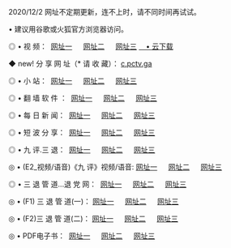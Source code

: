 <p>2020/12/2 网址不定期更新，连不上时，请不同时间再试试。
<p>• 建议用谷歌或火狐官方浏览器访问。
<p>◎ • 视 频： 
<a href="http://pcg.wemusiclabel.com/" target="_blank">网址一</a> 　 
<a href="http://ace.wemusiclabel.com/" target="_blank">网址二</a> 　 
<a href="http://ace.wemusiclabel.com/b.html" target="_blank">网址三</a>
<a href="https://yadi.sk/d/d0sUeAOpal3njw" target="_blank">　• 云下载 </a></p>
<p>◆ new! 分 享 网 址（* 请 收 藏）： <a href="http://geo.wemusiclabel.com/a.html">c.pctv.ga</a></p>

<p>◎ • 小 站：  
<a href="http://pcg.wemusiclabel.com/f.html" target="_blank">网址一</a> 　 
<a href="http://ace.wemusiclabel.com/h.html" target="_blank">网址二</a> 　 
<a href="http://ace.wemusiclabel.com/k/" target="_blank">网址三</a></p>
<p>◎ • 翻 墙 软 件 ：  
<a href="http://pcg.wemusiclabel.com/ff/" target="_blank">网址一</a> 　 
<a href="http://ace.wemusiclabel.com/s/read/a1_nd.html" target="_blank">网址二</a> 　 
<a href="http://ace.wemusiclabel.com/ff/index.html" target="_blank">网址三</a></p>
<p>◎ • 每 日 新 闻：  
<a href="http://pcg.wemusiclabel.com/day/" target="_blank">网址一</a> 　 
<a href="http://ace.wemusiclabel.com/day/" target="_blank">网址二</a> 　 
<a href="http://ace.wemusiclabel.com/day/index.html" target="_blank">网址三</a></p>
<p>◎ • 短 波 分 享：  
<a href="http://pcg.wemusiclabel.com/h/" target="_blank">网址一</a> 　 
<a href="http://ace.wemusiclabel.com/h/" target="_blank">网址二</a> 　 
<a href="http://ace.wemusiclabel.com/h/index.html" target="_blank">网址三</a></p>
<p>◎ • 九 评.三 退：  
<a href="http://pcg.wemusiclabel.com/t/" target="_blank">网址一</a> 　 
<a href="http://ace.wemusiclabel.com/v2/index.html" target="_blank">网址二</a> 　 
<a href="http://ace.wemusiclabel.com/tt/index.html" target="_blank">网址三</a> 　</p>
<p>◎ • (E2_视频/语音)《九 评》视频/语音: 
<a href="http://ace.wemusiclabel.com/7738.html" target="_blank">网址一</a> 　 
<a href="http://ace.wemusiclabel.com/7614.html" target="_blank">网址二</a> 　 
<a href="http://ace.wemusiclabel.com/7633.html" target="_blank">网址三</a></p>
<p>◎ • 三 退 管 道...退 党 网：  
<a href="http://pcg.wemusiclabel.com/go/td1.html" target="_blank">网址一</a> 　 
<a href="http://ace.wemusiclabel.com/go/td2.html" target="_blank">网址二</a> 　 
<a href="http://ace.wemusiclabel.com/go/td3.html" target="_blank">网址三</a></p>
<p>◎ • (F1) 三 退 管 道(一)： 
<a href="http://pcg.wemusiclabel.com/dd/" target="_blank">网址一</a> 　 
<a href="http://ace.wemusiclabel.com/s/read/a1_tdx.html" target="_blank">网址二</a> 　 
<a href="http://ace.wemusiclabel.com/dd/" target="_blank">网址三</a></p>
<p>◎ • (F2)三 退 管 道(二)： 
<a href="http://ace.wemusiclabel.com/d/" target="_blank">网址一</a> 　 
<a href="http://pcg.wemusiclabel.com/d/index.html" target="_blank">网址二</a> 　 
<a href="http://ace.wemusiclabel.com/d/" target="_blank">网址三</a></p>
<p>◎ • PDF电子书：  
<a href="http://pcg.wemusiclabel.com/p/" target="_blank">网址一</a> 　 
<a href="http://ace.wemusiclabel.com/p/index.html" target="_blank">网址二</a> 　 
<a href="http://ace.wemusiclabel.com/p/" target="_blank">网址三</a></p>
